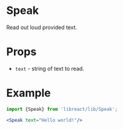 # Speak

Read out loud provided text.

# Props

  - `text` - string of text to read.

# Example

```jsx
import {Speak} from 'libreact/lib/Speak';

<Speak text="Hello world!"/>
```
